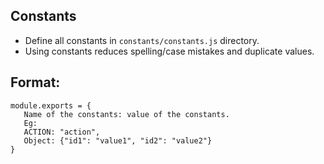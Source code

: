 ## Constants

* Define all constants in `constants/constants.js` directory.
* Using constants reduces spelling/case mistakes and duplicate values.
## Format:<br> 
 ```
module.exports = {
    Name of the constants: value of the constants.
    Eg: 
    ACTION: "action",
    Object: {"id1": "value1", "id2": "value2"}
}
```